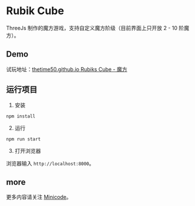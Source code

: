 # Rubik Cube

ThreeJs 制作的魔方游戏，支持自定义魔方阶级（目前界面上只开放 2 - 10 阶魔方）。

## Demo

试玩地址：[thetime50.github.io Rubiks Cube - 魔方](https://thetime50.github.io/rubiks-cube-note/dist/index.html)

## 运行项目

1. 安装

```shell
npm install
```

2. 运行

```shell
npm run start
```

3. 打开浏览器

浏览器输入 `http://localhost:8000`。

## more

更多内容请关注 [Minicode](https://pengfeiw.github.io/minicode)。
